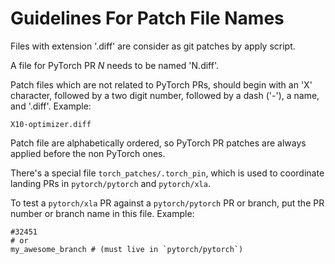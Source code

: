 # Guidelines For Patch File Names

Files with extension '.diff' are consider as git patches by apply script.

A file for PyTorch PR _N_ needs to be named 'N.diff'.

Patch files which are not related to PyTorch PRs, should begin with an 'X' character,
followed by a two digit number, followed by a dash ('-'), a name, and '.diff'.
Example:

```
X10-optimizer.diff
```

Patch file are alphabetically ordered, so PyTorch PR patches are always applied
before the non PyTorch ones.


There's a special file `torch_patches/.torch_pin`, which is used to coordinate landing PRs in
`pytorch/pytorch` and `pytorch/xla`.

To test a `pytorch/xla` PR against a `pytorch/pytorch` PR or branch,
put the PR number or branch name in this file.
Example:

```
#32451
# or
my_awesome_branch # (must live in `pytorch/pytorch`)
```

